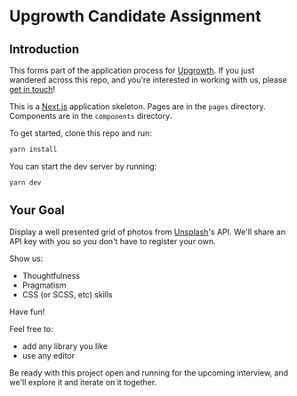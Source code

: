 # Upgrowth Candidate Assignment

## Introduction
This forms part of the application process for [Upgrowth](https://upgrowth.com.au/). 
If you just wandered across this repo, and you're interested in working with us, please [get in touch](https://www.upgrowth.com.au/careers)!

This is a [Next.js][next] application skeleton. 
Pages are in the `pages` directory. 
Components are in the `components` directory.

To get started, clone this repo and run:

```bash
yarn install
```

You can start the dev server by running:


```bash
yarn dev
```

## Your Goal

Display a well presented grid of photos from [Unsplash][unsplash]'s API. We'll share an API key with you so you don't have to register your own.

Show us:

- Thoughtfulness
- Pragmatism
- CSS (or SCSS, etc) skills

Have fun!

Feel free to:

- add any library you like
- use any editor

Be ready with this project open and running for the upcoming interview, and we'll explore it and iterate on it together.

[next]: https://nextjs.org
[unsplash]: https://unsplash.com/documentation